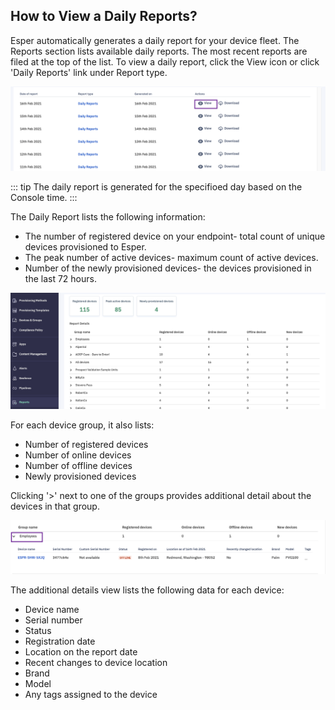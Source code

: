 ## How to View a Daily Reports?

Esper automatically generates a daily report for your device fleet. The Reports section lists available daily reports. The most recent reports are filed at the top of the list. To view a daily report, click the View icon or click 'Daily Reports' link under Report type.


![view ](./images/viewreports/1-viewButton.png)

::: tip
The daily report is generated for the specifioed day based on the Console time.
:::

The Daily Report lists the following information:

-   The number of registered device on your endpoint- total count of unique devices provisioned to Esper.
-   The peak number of active devices- maximum count of active devices. 
-   Number of the newly provisioned devices- the devices provisioned in the last 72 hours.
    

![daily report](./images/viewreports/2-viewDetails.png)

For each device group, it also lists:

-   Number of registered devices
-   Number of online devices
-   Number of offline devices
-   Newly provisioned devices


Clicking '>' next to one of the groups provides additional detail about the devices in that group.

![more details](./images/viewreports/3-deviceDetails.png)

The additional details view lists the following data for each device:

-   Device name
-   Serial number
-   Status
-   Registration date
-   Location on the report date
-   Recent changes to device location
-   Brand
-   Model
-   Any tags assigned to the device
    

